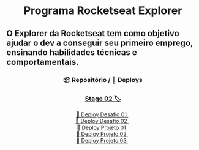 <h1 align="center">Programa Rocketseat Explorer</h1>

**O Explorer da Rocketseat tem como objetivo ajudar o dev a conseguir seu primeiro emprego, ensinando habilidades técnicas e comportamentais.**
---
<div align="center">
  <h3>📦 Repositório / 🚀 Deploys</h3>
  
### <a href="https://github.com/Gabriel-Bueno32/explorer-rocketseat/tree/main/Stage-02"> Stage 02 🏷 </a>

<a href="https://gabriel-bueno32.github.io/explorer-rocketseat/Stage-02/Desafio-01"> 🚀 Deploy Desafio 01 </a>&nbsp; </br>
<a href="https://gabriel-bueno32.github.io/explorer-rocketseat/Stage-02/Desafio-02"> 🚀 Deploy Desafio 02 </a>&nbsp; </br>
<a href="https://gabriel-bueno32.github.io/explorer-rocketseat/Stage-02/Projeto-01"> 🚀 Deploy Projeto 01 </a>&nbsp; </br>
<a href="https://gabriel-bueno32.github.io/explorer-rocketseat/Stage-02/Projeto-02"> 🚀 Deploy Projeto 02 </a>&nbsp; </br>
<a href="https://gabriel-bueno32.github.io/explorer-rocketseat/Stage-02/Projeto-03"> 🚀 Deploy Projeto 03 </a>&nbsp; </br>

</div>

